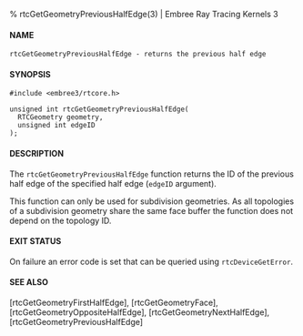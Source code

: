 % rtcGetGeometryPreviousHalfEdge(3) | Embree Ray Tracing Kernels 3

#### NAME

    rtcGetGeometryPreviousHalfEdge - returns the previous half edge

#### SYNOPSIS

    #include <embree3/rtcore.h>

    unsigned int rtcGetGeometryPreviousHalfEdge(
      RTCGeometry geometry,
      unsigned int edgeID
    );

#### DESCRIPTION

The `rtcGetGeometryPreviousHalfEdge` function returns the ID of the
previous half edge of the specified half edge (`edgeID` argument).

This function can only be used for subdivision geometries. As all
topologies of a subdivision geometry share the same face buffer the
function does not depend on the topology ID.

#### EXIT STATUS

On failure an error code is set that can be queried using
`rtcDeviceGetError`.

#### SEE ALSO

[rtcGetGeometryFirstHalfEdge], [rtcGetGeometryFace], [rtcGetGeometryOppositeHalfEdge],
[rtcGetGeometryNextHalfEdge], [rtcGetGeometryPreviousHalfEdge]

